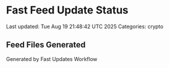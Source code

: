 # Fast Feed Update Status
Last updated: Tue Aug 19 21:48:42 UTC 2025
Categories: crypto

## Feed Files Generated

Generated by Fast Updates Workflow
